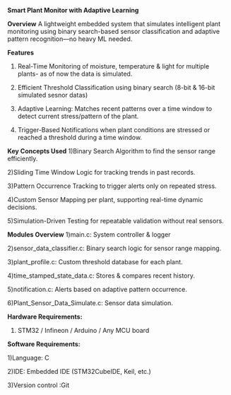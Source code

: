 **Smart Plant Monitor with Adaptive Learning**

**Overview**
A lightweight embedded system that simulates intelligent plant monitoring using binary search-based sensor classification and adaptive pattern recognition—no heavy ML needed.

**Features**
1) Real-Time Monitoring of moisture, temperature & light for multiple plants- as of now the data is simulated.

2) Efficient Threshold Classification using binary search (8-bit & 16-bit simulated sesnor datas)

3) Adaptive Learning: Matches recent patterns over a time window to detect current stress/pattern of the plant.

4) Trigger-Based Notifications when plant conditions are stressed or reached a threshold during a time window.

**Key Concepts Used**
1)Binary Search Algorithm to find the sensor range efficiently.

2)Sliding Time Window Logic for tracking trends in past records.

3)Pattern Occurrence Tracking to trigger alerts only on repeated stress.

4)Custom Sensor Mapping per plant, supporting real-time dynamic decisions.

5)Simulation-Driven Testing for repeatable validation without real sensors.
   
**Modules Overview**
1)main.c: System controller & logger

2)sensor_data_classifier.c: Binary search logic for sensor range mapping.

3)plant_profile.c: Custom threshold database for each plant.

4)time_stamped_state_data.c: Stores & compares recent history.

5)notification.c: Alerts based on adaptive pattern occurrence.

6)Plant_Sensor_Data_Simulate.c: Sensor data simulation.

**Hardware Requirements:**
1) STM32 / Infineon / Arduino / Any MCU board

**Software Requirements:**

1)Language: C

2)IDE: Embedded IDE (STM32CubeIDE, Keil, etc.)

3)Version control :Git
